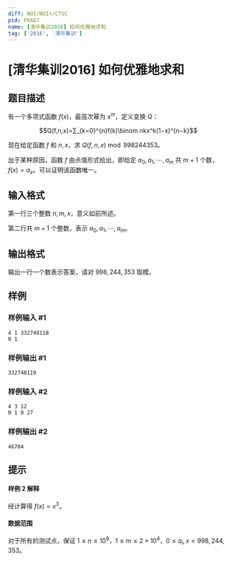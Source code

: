 ```yaml
---
diff: NOI/NOI+/CTSC
pid: P6667
name: [清华集训2016] 如何优雅地求和
tag: ['2016', '清华集训']
---
```

# [清华集训2016] 如何优雅地求和
## 题目描述

有一个多项式函数 $f(x)$，最高次幂为 $x^m$，定义变换 $Q$：

$$Q(f,n,x)=∑_{k=0}^{n}f(k)\binom nkx^k(1−x)^{n−k}$$

现在给定函数 $f$ 和 $n,x$，求 $Q(f,n,x)\bmod998244353$。

出于某种原因，函数 $f$ 由点值形式给出，即给定 $a_0,a_1,⋯,a_m$ 共 $m+1$ 个数，$f(x)=a_x$。可以证明该函数唯一。
## 输入格式

第一行三个整数 $n,m,x$，意义如前所述。

第二行共 $m+1$ 个整数，表示 $a_0,a_1,⋯,a_m$。
## 输出格式

输出一行一个数表示答案，请对 $998,244,353$ 取模。
## 样例

### 样例输入 #1
```
4 1 332748118
0 1
```
### 样例输出 #1
```
332748119
```
### 样例输入 #2
```
4 3 12
0 1 8 27
```
### 样例输出 #2
```
46704
```
## 提示

#### 样例 $2$ 解释

经计算得 $f(x)=x^3$。

#### 数据范围

对于所有的测试点，保证 $1≤n≤10^9$，$1≤m≤2×10^4$，$0≤a_i,x<998,244,353$。
